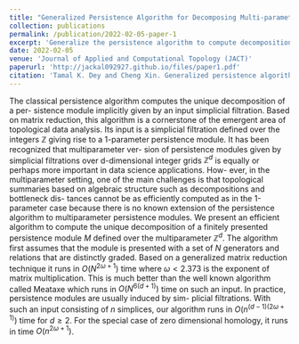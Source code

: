 ```yaml
---
title: "Generalized Persistence Algorithm for Decomposing Multi-parameter Persistence Modules"
collection: publications
permalink: /publication/2022-02-05-paper-1
excerpt: 'Generalize the persistence algorithm to compute decompositions of multi-parameter persistence modules.'
date: 2022-02-05
venue: 'Journal of Applied and Computational Topology (JACT)'
paperurl: 'http://jackal092927.github.io/files/paper1.pdf'
citation: 'Tamal K. Dey and Cheng Xin. Generalized persistence algorithm for decomposing multiparameter persistence modules. J Appl. and Comput. Topology 6, 271–322 (2022). https://doi.org/10.1007/s41468-022-00087-5'
---
```


The classical persistence algorithm computes the unique decomposition of a per-
sistence module implicitly given by an input simplicial filtration. Based on matrix
reduction, this algorithm is a cornerstone of the emergent area of topological data
analysis. Its input is a simplicial filtration defined over the integers $\mathbb{Z}$ giving rise to
a 1-parameter persistence module. It has been recognized that multiparameter ver-
sion of persistence modules given by simplicial filtrations over d-dimensional integer
grids $\mathbb{Z}^d$ is equally or perhaps more important in data science applications. How-
ever, in the multiparameter setting, one of the main challenges is that topological
summaries based on algebraic structure such as decompositions and bottleneck dis-
tances cannot be as efficiently computed as in the 1-parameter case because there is no
known extension of the persistence algorithm to multiparameter persistence modules.
We present an efficient algorithm to compute the unique decomposition of a finitely
presented persistence module $M$ defined over the multiparameter $\mathbb{Z}^d$. The algorithm
first assumes that the module is presented with a set of $N$ generators and relations
that are distinctly graded. Based on a generalized matrix reduction technique it runs
in $O(N^{2\omega+1})$ time where $\omega < 2.373$ is the exponent of matrix multiplication. This is
much better than the well known algorithm called Meataxe which runs in $O(N^{6(d+1)})$
time on such an input. In practice, persistence modules are usually induced by sim-
plicial filtrations. With such an input consisting of $n$ simplices, our algorithm runs in
$O(n^{(d-1)(2\omega+1)})$ time for $d \geq 2$. For the special case of zero dimensional homology,
it runs in time $O(n^{2\omega+1})$.

<!-- [Download paper here]([http://jackal092927.github.io/files/paper1.pdf](https://link.springer.com/content/pdf/10.1007/s41468-022-00087-5.pdf)) -->

<!-- Recommended citation: Tamal K. Dey and Cheng Xin. Generalized persistence algorithm for decomposing multiparameter persistence modules. J Appl. and Comput. Topology 6, 271–322 (2022). https://doi.org/10.1007/s41468-022-00087-5 -->
<!-- Tamal K. Dey and Cheng Xin. Generalized persistence algorithm for decomposing multi-parameterpersistence modules.arXiv preprint arXiv:1904.03766, 2019 -->
